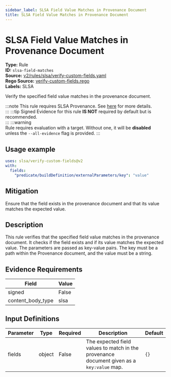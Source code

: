 ```yaml
---
sidebar_label: SLSA Field Value Matches in Provenance Document
title: SLSA Field Value Matches in Provenance Document
---  
```

# SLSA Field Value Matches in Provenance Document  
**Type:** Rule  
**ID:** `slsa-field-matches`  
**Source:** [v2/rules/slsa/verify-custom-fields.yaml](https://github.com/scribe-public/sample-policies/blob/main/v2/rules/slsa/verify-custom-fields.yaml)  
**Rego Source:** [verify-custom-fields.rego](https://github.com/scribe-public/sample-policies/blob/main/v2/rules/slsa/verify-custom-fields.rego)  
**Labels:** SLSA  

Verify the specified field value matches in the provenance document.

:::note 
This rule requires SLSA Provenance. See [here](/docs/valint/help/valint_slsa) for more details.  
::: 
:::tip 
Signed Evidence for this rule **IS NOT** required by default but is recommended.  
::: 
:::warning  
Rule requires evaluation with a target. Without one, it will be **disabled** unless the `--all-evidence` flag is provided.
::: 

## Usage example

```yaml
uses: slsa/verify-custom-fields@v2
with:
  fields:
    "predicate/buildDefinition/externalParameters/key": "value"
```

## Mitigation  
Ensure that the field exists in the provenance document and that its value matches the expected value.


## Description  
This rule verifies that the specified field value matches in the provenance document.
It checks if the field exists and if its value matches the expected value.
The parameters are passed as key-value pairs.
The key must be a path within the Provenance document, and the value must be a string.

## Evidence Requirements  
| Field | Value |
|-------|-------|
| signed | False |
| content_body_type | slsa |

## Input Definitions  
| Parameter | Type | Required | Description | Default |
|-----------|------|----------|-------------| --------|
| fields | object | False | The expected field values to match in the provenance document given as a `key:value` map. | `{}` |

